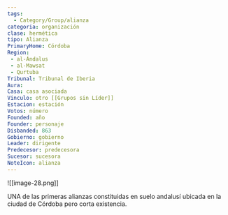 ```yaml
---
tags:
  - Category/Group/alianza
categoria: organización
clase: hermética
tipo: Alianza
PrimaryHome: Córdoba 
Region:
 - al-Ándalus 
 - al-Mawsat
 - Qurtuba 
Tribunal: Tribunal de Iberia 
Aura: 
Casa: casa asociada
Vinculo: otro [[Grupos sin Líder]]
Estacion: estación
Votos: número
Founded: año
Founder: personaje
Disbanded: 863
Gobierno: gobierno
Leader: dirigente
Predecesor: predecesora
Sucesor: sucesora
NoteIcon: alianza
---
```

![[image-28.png]]
 <section class="wa-section main-content"><p><span class="dropcap">U</span>NA de las primeras alianzas constituidas en suelo andalusí ubicada en la ciudad de <span data-article-privacy="private" data-article-id="16b09fc4-4fb3-4e72-b8d6-b82fd4bf06e1" data-template-type="settlement" class="private-article article-unlinked entity-link wa-link">Córdoba</span> pero corta existencia.</p><div id="2b0a51b5e410d6c7e89f2adb842dd672" class="visibility-toggler image-thumb-container user-css-image-thumbnail position-relative padding-10 "><img src="https://worldanvil.com/uploads/images/c4773bb20fde84039ffd880933b0d04f.png" alt title="almamater01.png" /></div>